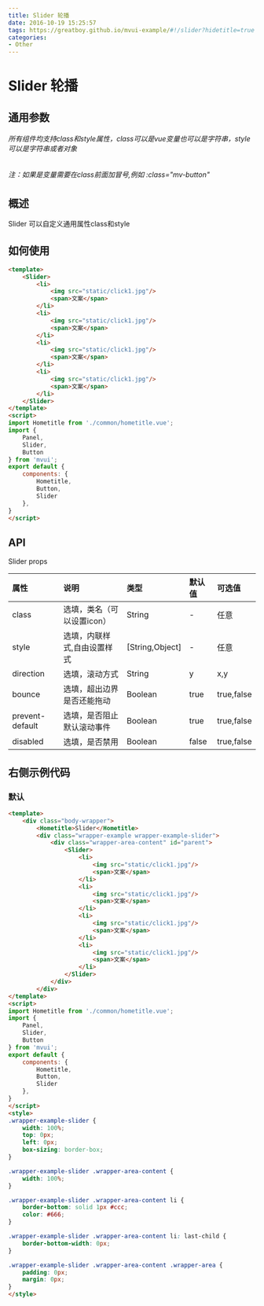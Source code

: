 ```yaml
---
title: Slider 轮播
date: 2016-10-19 15:25:57
tags: https://greatboy.github.io/mvui-example/#!/slider?hidetitle=true
categories:
- Other
---
```



# Slider 轮播

## 通用参数
###### 所有组件均支持class和style属性，class可以是vue变量也可以是字符串，style可以是字符串或者对象
###### 注：如果是变量需要在class前面加冒号,例如 :class="mv-button"


## 概述
Slider 可以自定义通用属性class和style



## 如何使用

``` html
<template>  
    <Slider>
        <li>
            <img src="static/click1.jpg"/>
            <span>文案</span>
        </li>
        <li>
            <img src="static/click1.jpg"/>
            <span>文案</span>
        </li>
        <li>
            <img src="static/click1.jpg"/>
            <span>文案</span>
        </li>
        <li>
            <img src="static/click1.jpg"/>
            <span>文案</span>
        </li>
    </Slider>
</template>
<script>
import Hometitle from './common/hometitle.vue';
import {
    Panel,
    Slider,
    Button
} from 'mvui';
export default {
    components: {
        Hometitle,
        Button,
        Slider
    },
}
</script>
```


## API


Slider props

|     属性       | 说明                       |        类型       |    默认值       |    可选值             |
| :------------- |:-------------------------- | :----------------  | :------------|    :-----------------|
|    class      | 选填，类名（可以设置icon）    |    String          |      -       |     任意              |
|    style      | 选填，内联样式,自由设置样式    |   [String,Object] |      -        |     任意              |
|    direction  | 选填，滚动方式               |    String          |     y         |    x,y               |
|    bounce  | 选填，超出边界是否还能拖动    |    Boolean          |     true     |    true,false        |
|    prevent-default| 选填，是否阻止默认滚动事件 |    Boolean         |     true     |    true,false        |
|    disabled    | 选填，是否禁用              |    Boolean         |     false    |    true,false        |



## 右侧示例代码


### 默认
``` html
<template>
    <div class="body-wrapper">
        <Hometitle>Slider</Hometitle>
        <div class="wrapper-example wrapper-example-slider">
            <div class="wrapper-area-content" id="parent">
                <Slider>
                    <li>
                        <img src="static/click1.jpg"/>
                        <span>文案</span>
                    </li>
                    <li>
                        <img src="static/click1.jpg"/>
                        <span>文案</span>
                    </li>
                    <li>
                        <img src="static/click1.jpg"/>
                        <span>文案</span>
                    </li>
                    <li>
                        <img src="static/click1.jpg"/>
                        <span>文案</span>
                    </li>
                </Slider>
            </div>
        </div>
</template>
<script>
import Hometitle from './common/hometitle.vue';
import {
    Panel,
    Slider,
    Button
} from 'mvui';
export default {
    components: {
        Hometitle,
        Button,
        Slider
    },
}
</script>
<style>
.wrapper-example-slider {
    width: 100%;
    top: 0px;
    left: 0px;
    box-sizing: border-box;
}

.wrapper-example-slider .wrapper-area-content {
    width: 100%;
}

.wrapper-example-slider .wrapper-area-content li {
    border-bottom: solid 1px #ccc;
    color: #666;
}

.wrapper-example-slider .wrapper-area-content li: last-child {
    border-bottom-width: 0px;
}

.wrapper-example-slider .wrapper-area-content .wrapper-area {
    padding: 0px;
    margin: 0px;
}
</style>

```